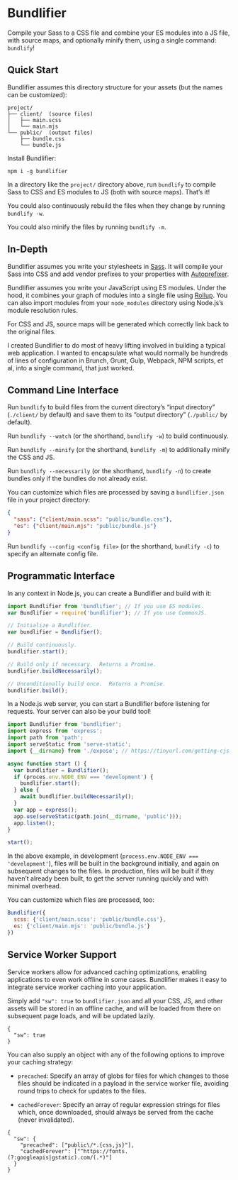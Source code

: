 # Bundlifier

Compile your Sass to a CSS file and combine your ES modules into a JS file, with
source maps, and optionally minify them, using a single command: `bundlify`!

## Quick Start

Bundlifier assumes this directory structure for your assets (but the names can
be customized):

```
project/
├── client/  (source files)
│   ├── main.scss
│   └── main.mjs
└── public/  (output files)
    ├── bundle.css
    └── bundle.js
```

Install Bundlifier:

```
npm i -g bundlifier
```

In a directory like the `project/` directory above, run `bundlify` to compile
Sass to CSS and ES modules to JS (both with source maps).  That’s it!

You could also continuously rebuild the files when they change by running
`bundlify -w`.

You could also minify the files by running `bundlify -m`.

## In-Depth

Bundlifier assumes you write your stylesheets in [Sass][].  It will compile your
Sass into CSS and add vendor prefixes to your properties with [Autoprefixer][].

[Sass]: http://sass-lang.com/
[Autoprefixer]: https://github.com/postcss/autoprefixer

Bundlifier assumes you write your JavaScript using ES modules.  Under the hood,
it combines your graph of modules into a single file using [Rollup][].  You can
also import modules from your `node_modules` directory using Node.js’s module
resolution rules.

[Rollup]: https://rollupjs.org/

For CSS and JS, source maps will be generated which correctly link back to the
original files.

I created Bundlifier to do most of heavy lifting involved in building a typical
web application.  I wanted to encapsulate what would normally be hundreds of
lines of configuration in Brunch, Grunt, Gulp, Webpack, NPM scripts, et al, into
a single command, that just worked.

## Command Line Interface

Run `bundlify` to build files from the current directory’s “input directory”
(`./client/` by default) and save them to its “output directory” (`./public/` by
default).

Run `bundlify --watch` (or the shorthand, `bundlify -w`) to build continuously.

Run `bundlify --minify` (or the shorthand, `bundlify -m`) to additionally minify
the CSS and JS.

Run `bundlify --necessarily` (or the shorthand, `bundlify -n`) to create bundles
only if the bundles do not already exist.

You can customize which files are processed by saving a `bundlifier.json` file
in your project directory:

```json
{
  "sass": {"client/main.scss": "public/bundle.css"},
  "es": {"client/main.mjs": "public/bundle.js"}
}
```

Run `bundlify --config <config file>` (or the shorthand, `bundlify -c`) to
specify an alternate config file.

## Programmatic Interface

In any context in Node.js, you can create a Bundlifier and build with it:

```js
import Bundlifier from 'bundlifier'; // If you use ES modules.
var Bundlifier = require('bundlifier'); // If you use CommonJS.

// Initialize a Bundlifier.
var bundlifier = Bundlifier();

// Build continuously.
bundlifier.start();

// Build only if necessary.  Returns a Promise.
bundlifier.buildNecessarily();

// Unconditionally build once.  Returns a Promise.
bundlifier.build();
```

In a Node.js web server, you can start a Bundlifier before listening for
requests.  Your server can also be your build tool!

```js
import Bundlifier from 'bundlifier';
import express from 'express';
import path from 'path';
import serveStatic from 'serve-static';
import {__dirname} from './expose'; // https://tinyurl.com/getting-cjs-variables

async function start () {
  var bundlifier = Bundlifier();
  if (proces.env.NODE_ENV === 'development') {
    bundlifier.start();
  } else {
    await bundlifier.buildNecessarily();
  }
  var app = express();
  app.use(serveStatic(path.join(__dirname, 'public')));
  app.listen();
}

start();
```

In the above example, in development (`process.env.NODE_ENV === 'development'`),
files will be built in the background initially, and again on subsequent changes
to the files.  In production, files will be built if they haven’t already been
built, to get the server running quickly and with minimal overhead.

You can customize which files are processed, too:

```js
Bundlifier({
  scss: {'client/main.scss': 'public/bundle.css'},
  es: {'client/main.mjs': 'public/bundle.js'}
})
```

## Service Worker Support

Service workers allow for advanced caching optimizations, enabling applications
to even work offline in some cases.  Bundlifier makes it easy to integrate
service worker caching into your application.

Simply add `"sw": true` to `bundlifier.json` and all your CSS, JS, and other
assets will be stored in an offline cache, and will be loaded from there on
subsequent page loads, and will be updated lazily.

```
{
  "sw": true
}
```

You can also supply an object with any of the following options to improve your
caching strategy:

- `precached`: Specify an array of globs for files for which changes to those
  files should be indicated in a payload in the service worker file, avoiding
  round trips to check for updates to the files.

- `cachedForever`: Specify an array of regular expression strings for files
  which, once downloaded, should always be served from the cache (never
  invalidated).

```
{
  "sw": {
    "precached": ["public\/*.{css,js}"],
    "cachedForever": ["^https://fonts.(?:googleapis|gstatic).com/(.*)"]
  }
}
```

